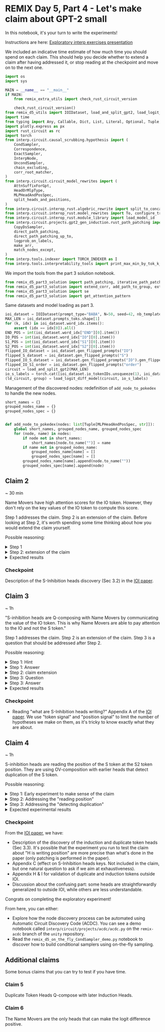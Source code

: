 
# REMIX Day 5, Part 4 - Let's make claim about GPT-2 small

In this notebook, it's your turn to write the experiments!

Instructions are here: [Exploratory interp exercises presentation](https://docs.google.com/document/d/1qyHT4W9TtVL77AMKN514SjXT9fyNS70DJH9FFQ7YiDg/edit?usp=sharing)

We included an indicative time estimate of how much time you should spend on each claim. This should help you decide whether to extend a claim after having addressed it, or stop reading at the checkpoint and move on to the next one.



```python
import os
import sys

MAIN = __name__ == "__main__"
if MAIN:
    from remix_extra_utils import check_rust_circuit_version

    check_rust_circuit_version()
from remix_d5_utils import IOIDataset, load_and_split_gpt2, load_logit_diff_model
import time
from typing import Any, Callable, Dict, List, Literal, Optional, Tuple, Union
import plotly.express as px
import rust_circuit as rc
import torch
from interp.circuit.causal_scrubbing.hypothesis import (
    CondSampler,
    Correspondence,
    ExactSampler,
    InterpNode,
    UncondSampler,
    chain_excluding,
    corr_root_matcher,
)
from interp.circuit.circuit_model_rewrites import (
    AttnSuffixForGpt,
    HeadOrMlpType,
    MLPHeadAndPosSpec,
    split_heads_and_positions,
)
from interp.circuit.interop_rust.algebric_rewrite import split_to_concat
from interp.circuit.interop_rust.model_rewrites import To, configure_transformer
from interp.circuit.interop_rust.module_library import load_model_id
from interp.circuit.projects.gpt2_gen_induction.rust_path_patching import (
    CopyDsSampler,
    direct_path_patching,
    direct_path_patching_up_to,
    logprob_on_labels,
    make_arr,
    match_nodes_except,
)
from interp.tools.indexer import TORCH_INDEXER as I
from interp.tools.interpretability_tools import print_max_min_by_tok_k_torch

```

We import the tools from the part 3 solution notebook.



```python
from remix_d5_part3_solution import path_patching, iterative_path_patching, extender_factory, show_mtx
from remix_d5_part3_solution import extend_corr, add_path_to_group, extend_matcher, print_all_heads_paths
from remix_d5_part3_solution import se
from remix_d5_part3_solution import get_attention_pattern

```

 Same datasets and model loading as part 3.


```python
ioi_dataset = IOIDataset(prompt_type="BABA", N=50, seed=42, nb_templates=1)
MAX_LEN = ioi_dataset.prompts_toks.shape[1]
for (k, idx) in ioi_dataset.word_idx.items():
    assert (idx == idx[0]).all()
END_POS = int(ioi_dataset.word_idx["END"][0].item())
IO_POS = int(ioi_dataset.word_idx["IO"][0].item())
S1_POS = int(ioi_dataset.word_idx["S1"][0].item())
S2_POS = int(ioi_dataset.word_idx["S2"][0].item())
flipped_IO_dataset = ioi_dataset.gen_flipped_prompts("IO")
flipped_S_dataset = ioi_dataset.gen_flipped_prompts("S")
flipped_IO_S_dataset = ioi_dataset.gen_flipped_prompts("IO").gen_flipped_prompts("S")
flipped_IO_S1_order = ioi_dataset.gen_flipped_prompts("order")
circuit = load_and_split_gpt2(MAX_LEN)
io_s_labels = torch.cat([ioi_dataset.io_tokenIDs.unsqueeze(1), ioi_dataset.s_tokenIDs.unsqueeze(1)], dim=1)
(ld_circuit, group) = load_logit_diff_model(circuit, io_s_labels)

```

Management of the discovered nodes: redefinition of `add_node_to_pokedex` to handle the new nodes.


```python
short_names = {}
grouped_nodes_name = {}
grouped_nodes_spec = {}


def add_node_to_pokedex(nodes: list[Tuple[MLPHeadAndPosSpec, str]]):
    global short_names, grouped_nodes_name, grouped_nodes_spec
    for (node, name) in nodes:
        if node not in short_names:
            short_names[node.to_name("")] = name
        if name not in grouped_nodes_name:
            grouped_nodes_name[name] = []
            grouped_nodes_spec[name] = []
        grouped_nodes_name[name].append(node.to_name(""))
        grouped_nodes_spec[name].append(node)

```

## Claim 2
~ 30 min

Name Movers have high attention scores for the IO token. However, they don't rely on the key values of the IO token to compute this score.

Step 1 addresses the claim. Step 2 is an extension of the claim. Before looking at Step 2, it's worth spending some time thinking about how you would extend the claim yourself.

Possible reasoning:

<details>
<summary>Step 1</summary>
Clarifying what "don't rely" means. Surely, you cannot put random noise instead of the K values. As in the causal scrubbing framework, we will use resampling ablation to formalize "don't rely". This can be interpreted: "Inasmuch as the K values are computed on a name token at the same position, the attention score will be high regardless of the value of the name"

### Experiments
Run path patching where all the inputs that are connected to the name movers' keys are patched with a random name at position IO. Measuring the attention score to the IO token.

Alternatively, we can also directly run a causal scrubbing experiment using the `run_experiment` we defined in the previous notebook to scrub the input of the name mover's keys and nothing else.

In fact, this is a manual way to do a causal scrubbing experiment, as you did during the induction head day.
</details>

<details>
<summary>Step 2: extension of the claim</summary>
Extension of the claim: so what do Name Movers use to compute their attention score?

If they rely on K only to the extent it's a name, it seems likely that most of the information to differentiate IO from S comes from Q instead.

We will thus address the question: What heads are used for Q composition?

### Experiments
Iterative path patching experiments to discover heads where they Q-compose.
Experiment details: choosing to consider Name Movers as a group, or studying each NM individually. In the previous demonstration, we always considered them as a group, this makes the results less noisy but we also don't differentiate individual head specifically. It can be worth running both experiments.

</details>




<details>
<summary>Expected results</summary>
Expected experiment results:
* The claim is true if we interpret "don't rely" in a narrow way ("to the extent that the IO token is a name").
* Discovery of S-inhibition heads by investigating the queries.
</details>

### Checkpoint
Description of the S-Inhibition heads discovery (Sec 3.2) in the [IOI paper](https://arxiv.org/pdf/2211.00593.pdf).



## Claim 3
~ 1h

"S-inhibition heads are Q-composing with Name Movers by communicating the value of the IO token. This is why Name Movers are able to pay attention to the IO and not the S token."

Step 1 addresses the claim. Step 2 is an extension of the claim. Step 3 is a question that should be addressed after Step 2.

Possible reasoning:

<details>
<summary>Step 1: Hint</summary>
The claim can be addressed without running any experiments.
</details>

<details>
<summary>Step 1: Answer</summary>
This claim can be disproven without any experiment: you showed earlier that Name Movers don't rely on the value of the name to compute their keys at the IO token position (under the condition it's still a name). If the claim was true, Name Mover should use a match between the query and the value of the name to compute their attention score, such that the value of the IO token would matter in their keys.

### Experiments
We can confirm this argument using path patching where we replace the input to Name Movers' queries with sequences where the name at the IO position was randomly flipped.

Again, this can also be done by directly running the corresponding causal scrubbing experiment using the `run_experiment` function we defined in the previous notebook.
</details>


<details>
<summary>Step 2: claim extension</summary>

If S-Inhibition heads are not communicating the value of the IO tokens, what information, independent of the token value, is transmitted?

The crucial information to get pay attention to the right position is not the value of the token, but the position of the token. S-Inhibition heads could directly share the position of the IO token with Name Movers.

However, "position" is a fuzzy term here. We can make it more concrete (i.e. concrete enough that we can design experiments) by interpreting it as:
* Absolute position (S-Inhibition heads at the END position are communicating "IO is in position 2")
* Relative position ("IO is 7 tokens before the current token")
* Template information ("IO is the second name appearing in the sequence", this is equivalent to sharing the template type ABB or BAB)


### Experiments

For each of these interpretations of "position" the workflow is the same:
* Design datasets where the feature you investigate is decorrelated from the alternative hypothesis, e.g. relative/absolute position, by adding a random length prefix.
* Apply path patching of SIN -> NM with SIN run on the dataset with the randomized feature.
* Observe if the attention of the Name Movers to the IO token is reduced. Observe if the logit diff is reduced.

This is a crude way to identify which feature matters.

To have a more fine-grained understanding, you could also run Moving Pieces Experiments.

Once you have identified a minimal feature that matters, you can modify it in an arbitrary way and observe if the Name Movers' attention behaves as expected.

Eg. if you identified that the relative distance is what matters:
* Patch SIN -> NM with
    * S-Inhibition heads run on a dataset where IO tokens are 8 tokens before the END.
    * The default dataset contains sequences where IO tokens are 5 tokens before the END.
* If S-Inhibition heads are communicating relative position, you should expect the Name Movers to pay attention to the token 8 tokens before the END. This result should hold even if you randomized the absolute position of END and IO tokens by adding a random length prefix.

### Results

A minimal feature that matters and successful Moving Pieces Experiments where you isolated this feature (i.e. you applied the maximum amount of random variation introduced that keeps the feature intact like the random prefix in the example above).

</details>

<details>
<summary>Step 3: Question</summary>
Try to think about possible ways to decorrelate between "the S-inhibition heads are sharing the S position" and "the S-inhibition heads are sharing the IO position"?
</details>


<details>
<summary>Step 3: Answer</summary>

If the position is encoded as absolute or relative position, it's possible to change the S position while keeping the IO position constant (and the opposite). Path patching from such a dataset can allow disentangling of the two hypotheses.

If the position is encoding "position among names in context" (third bullet point in step 2) this is really hard as the two hypotheses allow the same causal scrubbing swaps.

In general, I don't have any good experiment to propose here, but I think it's a useful exercise to think about this. It's unclear if the question means anything in this context.
</details>



<details>
<summary>Expected results</summary>
* Token value matters a bit (scrubbing it causes a drop of logit diff by ~ 30%)
* But the bulk of the effect is position-wise. The position is invariant to adding prefixes or changing the distance between END and S2. The feature that matters is the position among names in the context (i.e. the template type).
</details>

### Checkpoint
* Reading "what are S-Inhibition heads writing?" Appendix A of the [IOI paper](https://arxiv.org/pdf/2211.00593.pdf). We use "token signal" and "position signal" to limit the number of hypotheses we make on them, as it's tricky to know exactly what they are about.



## Claim 4
~ 1h

S-inhibition heads are reading the position of the S token at the S2 token position. They are using OV-composition with earlier heads that detect duplication of the S token.

Possible reasoning:

<details>
<summary>Step 1: Early experiment to make sense of the claim</summary>

It's worth making sense of the question by visualizing the (value-weighted) attention pattern of the S-inhibition heads: they are attending to the S2 token, and that's a good sign that it makes sense to look for what they are reading there.


Then, we need to see if such "earlier heads" exist at all. We are searching for heads:
* At the S token position
* That are influencing the output of S-Inhibition heads through the values of S-Inhibition heads.

### Experiments

Searching for such heads can be done with an iterative path patching experiment.

I'll call H the set of heads found here. From there, you can either consider each head in H individually or group them. The easiest thing to do is to consider them grouped until you have reason to split them.

</details>

<details>
<summary>Step 2: Addressing the "reading position"</summary>

We now have to check the claim that H is communicating the S token position. Again, "position" is ill-defined here. As noted in the previous claim, it'll be hard to differentiate the hypothesis "communicating the S position" and "communicating the IO position".

The same path patching experiment can be reused as in the previous claim. Instead of path patching SIN->NM, we now use H->SIN->NM.

Similarly, the Moving Pieces Experiment can be reused.

If both holds, this is great evidence that S-Inhibition heads are transmitting the information from H at position S2 to END.
</details>

<details>
<summary>Step 3: Addressing the "detecting duplication"</summary>


### Preliminary experiments
A quick look at the attention pattern should divide the newly found head into two groups: heads attending to S1 and heads attending to S1+1.
* We'll call the first group D.
* You can recognize in the second group the signature of induction heads introduced in [A Mathematical Framework for Transformer Circuits](https://transformer-circuits.pub/2021/framework/index.html). We'll call this group I.


### Formalization

The "detecting duplication" is a fuzzy sub-claim and must be formalized. It also naturally extends beyond the context of IOI.

One natural interpretation is "As far as IOI behavior is concerned, the output of these heads are the same under the condition that the S token is duplicated and the position of the first occurrence is the same". This leads to a natural path patching / CS experiment to run.

### Extension outside IOI

The "detecting duplication" can also be naturally extended to cases outside IOI. Some ideas of how you could approach the problem:
* Attention pattern analysis of those heads: do they keep the same pattern as in IOI? Easy to run, but don't tell much about their interaction with the rest of the network.
* Look at the output of the heads on a duplicated vs non-duplicated word on OWT sentences / random sequences of tokens. Dimensionality reduction on the output: are there clusters depending on the "is duplicated" feature?
* Exploring of potential limitation of the "detecting duplication" behavior:
    * Do they detect duplication of common words like "the" and "to"?
    * Do the behavior depends on the distance between the two occurrences?
* For group I, you can use the definition introduced in [In-context Learning and Induction Heads](https://transformer-circuits.pub/2022/in-context-learning-and-induction-heads/index.html) using the prefix matching and copying criteria.


</details>



<details>
<summary>Expected experimental results</summary>
* Discovery of the Induction and Duplicate Token heads acting at the S2 position.
* Division in two such groups.
* Some heads have i) crisp behavior (i.e. crisp attention patterns), ii) a large influence on S-Inhibition queries (i.e. large effect size on path patching) and iii) generalized outside IOI (e.g. OWT or random tokens). Other heads score lower on these axes. Those three axes are highly correlated.
* Maybe some confusing results when trying the moving pieces experiments to check if those heads are writing the position of S1.
</details>

### Checkpoint
From the [IOI paper](https://arxiv.org/pdf/2211.00593.pdf), we have:
* Description of the discovery of the induction and duplicate token heads (Sec 3.3). It's possible that the experiment you run to test the claim about "H is writing position" are more precise than what's done in the paper (only patching is performed in the paper).
* Appendix C (effect on S-Inhibition heads keys. Not included in the claim, but one natural question to ask if we aim at exhaustiveness).
* Appendix H & I for validation of duplicate and induction tokens outside IOI.
* Discussion about the confusing part: some heads are straightforwardly generalized to outside IOI, while others are less understandable.



Congrats on completing the exploratory experiment!

From here, you can either:
* Explore how the node discovery process can be automated using Automatic Circuit Discovery Code (ACDC). You can see a demo notebook called `interp/circuit/projects/acdc/acdc.py` on the `remix-acdc` branch of the `unity` repository.
* Read the `remix_d5_on_the_fly_CondSampler_demo.py` notebook to discover how to build conditional samplers using on-the-fly sampling.

## Additional claims

Some bonus claims that you can try to test if you have time.

### Claim 5
Duplicate Token Heads Q-compose with later Induction Heads.

### Claim 6
The Name Movers are the only heads that can make the logit difference positive.
